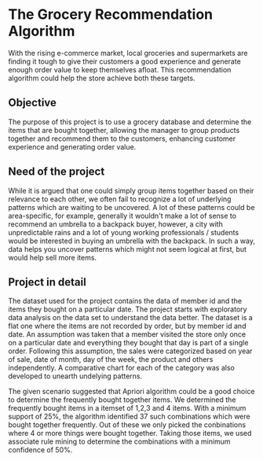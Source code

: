 # The Grocery Recommendation Algorithm
With the rising e-commerce market, local groceries and supermarkets are finding it tough to give their customers a good experience and generate enough order value to keep themselves afloat. This recommendation algorithm could help the store achieve both these targets.

## Objective

The purpose of this project is to use a grocery database and determine the items that are bought together, allowing the manager to group products together and recommend them to the customers, enhancing customer experience and generating order value.

## Need of the project

While it is argued that one could simply group items together based on their relevance to each other, we often fail to recognize a lot of underlying patterns which are waiting to be uncovered. A lot of these patterns could be area-specific, for example, generally it wouldn't make a lot of sense to recommend an umbrella to a backpack buyer, however, a city with unpredictable rains and a lot of young working professionals / students would be interested in buying an umbrella with the backpack. In such a way, data helps you uncover patterns which might not seem logical at first, but would help sell more items.

## Project in detail

The dataset used for the project contains the data of member id and the items they bought on a particular date. The project starts with exploratory data analysis on the data set to understand the data better. The dataset is a flat one where the items are not recorded by order, but by member id and date. An assumption was taken that a member visited the store only once on a particular date and everything they bought that day is part of a single order. Following this assumption, the sales were categorized based on year of sale, date of month, day of the week, the product and others independently. A comparative chart for each of the category was also developed to unearth undelying patterns.

The given scenario suggested that Apriori algorithm could be a good choice to determine the frequently bought together items. We determined the frequently bought items in a itemset of 1,2,3 and 4 items. With a minimum support of 25%, the algorithm identified 37 such combinations which were bought together frequently. Out of these we only picked the conbinations where 4 or more things were bought together. Taking those items, we used associate rule mining to determine the combinations with a minimum confidence of 50%. 

